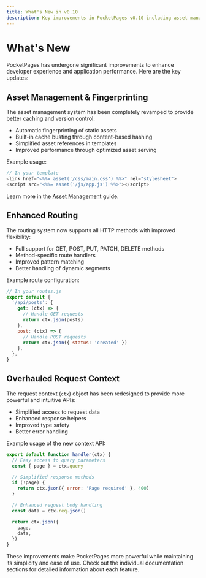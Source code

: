 ```yaml
---
title: What's New in v0.10
description: Key improvements in PocketPages v0.10 including asset management, routing enhancements, and request context updates.
---
```


# What's New

PocketPages has undergone significant improvements to enhance developer experience and application performance. Here are the key updates:

## Asset Management & Fingerprinting

The asset management system has been completely revamped to provide better caching and version control:

- Automatic fingerprinting of static assets
- Built-in cache busting through content-based hashing
- Simplified asset references in templates
- Improved performance through optimized asset serving

Example usage:

```js
// In your template
<link href="<%%= asset('/css/main.css') %%>" rel="stylesheet">
<script src="<%%= asset('/js/app.js') %%>"></script>
```

Learn more in the [Asset Management](./asset-management) guide.

## Enhanced Routing

The routing system now supports all HTTP methods with improved flexibility:

- Full support for GET, POST, PUT, PATCH, DELETE methods
- Method-specific route handlers
- Improved pattern matching
- Better handling of dynamic segments

Example route configuration:

```js
// In your routes.js
export default {
  '/api/posts': {
    get: (ctx) => {
      // Handle GET requests
      return ctx.json(posts)
    },
    post: (ctx) => {
      // Handle POST requests
      return ctx.json({ status: 'created' })
    },
  },
}
```

## Overhauled Request Context

The request context (`ctx`) object has been redesigned to provide more powerful and intuitive APIs:

- Simplified access to request data
- Enhanced response helpers
- Improved type safety
- Better error handling

Example usage of the new context API:

```js
export default function handler(ctx) {
  // Easy access to query parameters
  const { page } = ctx.query

  // Simplified response methods
  if (!page) {
    return ctx.json({ error: 'Page required' }, 400)
  }

  // Enhanced request body handling
  const data = ctx.req.json()

  return ctx.json({
    page,
    data,
  })
}
```

These improvements make PocketPages more powerful while maintaining its simplicity and ease of use. Check out the individual documentation sections for detailed information about each feature.
